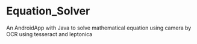 # Equation_Solver
An AndroidApp with Java to solve mathematical equation using camera by OCR using tesseract and leptonica  
